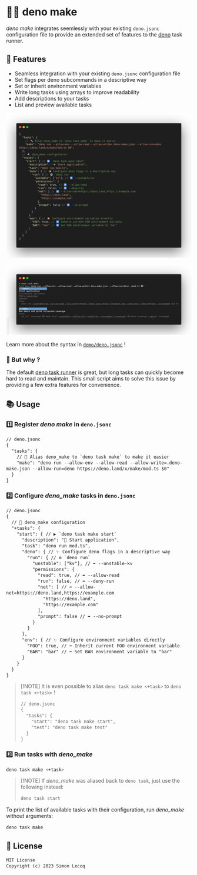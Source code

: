 # 🍳🦕 deno make

_deno make_ integrates seemlessly with your existing `deno.jsonc` configuration file to provide an extended set of
features to the [deno](https://deno.land) task runner.

## 🚀 Features

- Seamless integration with your existing `deno.jsonc` configuration file
- Set flags per deno subcommands in a descriptive way
- Set or inherit environment variables
- Write long tasks using arrays to improve readability
- Add descriptions to your tasks
- List and preview available tasks

![Advanced task configuration](/demo/config.png)

![List available tasks](/demo/list.png)

Learn more about the syntax in [`demo/deno.jsonc`](/demo/deno.jsonc) !

### 💭 But why ?

The default [deno task runner](https://docs.deno.com/runtime/manual/tools/task_runner) is great, but long tasks can
quickly become hard to read and maintain. This small script aims to solve this issue by providing a few extra features
for convenience.

## 📚 Usage

### 1️⃣ Register _deno make_ in `deno.jsonc`

```jsonc
// deno.jsonc
{
  "tasks": {
    // 🔧 Alias deno_make to `deno task make` to make it easier
    "make": "deno run --allow-env --allow-read --allow-write=.deno-make.json --allow-run=deno https://deno.land/x/make/mod.ts $0"
  }
}
```

### 2️⃣ Configure _deno_make_ tasks in `deno.jsonc`

```jsonc
// deno.jsonc
{
  // 🍳 deno_make configuration
  "+tasks": {
    "start": { // ▶️ `deno task make start`
      "description": "🍱 Start application",
      "task": "deno run mod.ts",
      "deno": { // ✨ Configure deno flags in a descriptive way
        "run": { // ⚙️ `deno run`
          "unstable": ["kv"], // ➡️ --unstable-kv
          "permissions": {
            "read": true, // ➡️ --allow-read
            "run": false, // ➡️ --deny-run
            "net": [ // ➡️ --allow-net=https://deno.land,https://example.com
              "https://deno.land",
              "https://example.com"
            ],
            "prompt": false // ➡️ --no-prompt
          }
        }
      },
      "env": { // ✨ Configure environment variables directly
        "FOO": true, // ➡️ Inherit current FOO environment variable
        "BAR": "bar" // ➡️ Set BAR environment variable to "bar"
      }
    }
  }
}
```

> [!NOTE] It is even possible to alias `deno task make <+task>` to `deno task <+task>` !
>
> ```jsonc
> // deno.jsonc
> {
>   "tasks": {
>     "start": "deno task make start",
>     "test": "deno task make test"
>   }
> }
> ```

### 3️⃣ Run tasks with _deno_make_

```bash
deno task make <+task>
```

> [!NOTE] If _deno_make_ was aliased back to `deno task`, just use the following instead:
>
> ```bash
> deno task start
> ```

To print the list of available tasks with their configuration, run _deno_make_ without arguments:

```bash
deno task make
```

## 📜 License

```
MIT License
Copyright (c) 2023 Simon Lecoq
```
